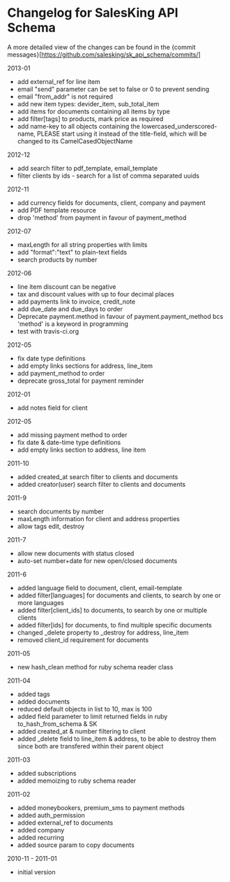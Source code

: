 # Changelog for SalesKing API Schema

A more detailed view of the changes can be found in the {commit messages}[https://github.com/salesking/sk_api_schema/commits/]

2013-01
* add external_ref for line item
* email "send" parameter can be set to false or 0 to prevent sending
* email "from_addr" is not required
* add new item types: devider_item, sub_total_item
* add items for documents containing all items by type
* add filter\[tags] to products, mark price as required
* add name-key to all objects containing the lowercased_underscored-name, PLEASE start using it instead of the title-field, which will be changed to its CamelCasedObjectName

2012-12
* add search filter to pdf_template, email_template
* filter clients by ids - search for a list of comma separated uuids

2012-11
* add currency fields for documents, client, company and payment
* add PDF template resource
* drop 'method' from payment in favour of payment_method

2012-07
* maxLength for all string properties with limits
* add "format":"text" to plain-text fields
* search products by number

2012-06
* line item discount can be negative
* tax and discount values with up to four decimal places
* add payments link to invoice, credit_note
* add due_date and due_days to order
* Deprecate payment.method in favour of payment.payment_method bcs 'method' is a keyword in programming
* test with travis-ci.org

2012-05
* fix date type definitions
* add empty links sections for address, line_item
* add payment_method to order
* deprecate gross_total for payment reminder

2012-01
* add notes field for client

2012-05

* add missing payment method to order
* fix date & date-time type definitions
* add empty links section to address, line item

2011-10
* added created_at search filter to clients and documents
* added creator(user) search filter to clients and documents

2011-9
* search documents by number
* maxLength information for client and address properties
* allow tags edit, destroy

2011-7
* allow new documents with status closed
* auto-set number+date for new open/closed documents

2011-6
* added language field to document, client, email-template
* added filter\[languages] for documents and clients, to search by one or more languages
* added filter\[client_ids] to documents, to search by one or multiple clients
* added filter\[ids] for documents, to find multiple specific documents
* changed _delete property to _destroy for address, line_item
* removed client_id requirement for documents

2011-05
* new hash_clean method for ruby schema reader class

2011-04
* added tags
* added documents
* reduced default objects in list to 10, max is 100
* added field parameter to limit returned fields in ruby to_hash_from_schema & SK
* added created_at & number filtering to client
* added _delete field to line_item & address, to be able to destroy them since both are transfered within their parent object

2011-03
* added subscriptions
* added memoizing to ruby schema reader

2011-02
* added moneybookers, premium_sms to payment methods
* added auth_permission
* added external_ref to documents
* added company
* added recurring
* added source param to copy documents

2010-11 - 2011-01
* initial version
